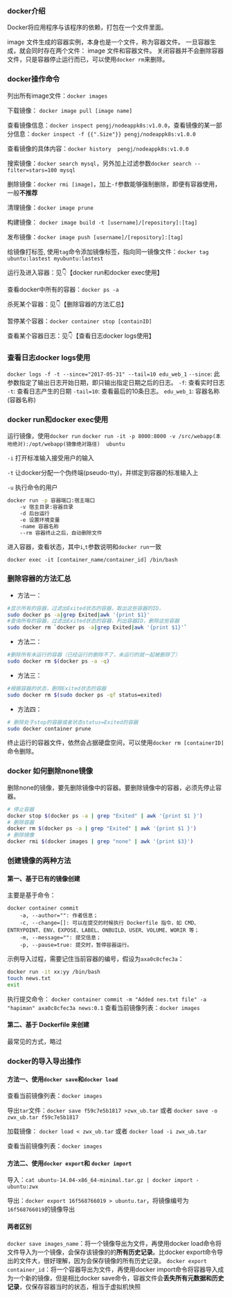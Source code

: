 
### docker介绍
Docker将应用程序与该程序的依赖，打包在一个文件里面。

image 文件生成的容器实例，本身也是一个文件，称为容器文件。
一旦容器生成，就会同时存在两个文件： image 文件和容器文件。
关闭容器并不会删除容器文件，只是容器停止运行而已，可以使用`docker rm`来删除。

### docker操作命令

列出所有image文件：`docker images`

下载镜像： `docker image pull [image name]`

查看镜像信息：`docker inspect pengj/nodeappk8s:v1.0.0`，查看镜像的某一部分信息：`docker inspect -f {{".Size"}} pengj/nodeappk8s:v1.0.0`

查看镜像的具体内容：`docker history  pengj/nodeappk8s:v1.0.0`

搜索镜像：`docker search mysql`，另外加上过滤参数`docker search --filter=stars=100 mysql`

删除镜像：`docker rmi [image]`，加上`-f`参数能够强制删除，即便有容器使用，一般**不推荐**

清理镜像：`docker image prune`

构建镜像： `docker image build -t [username]/[repository]:[tag]`

发布镜像：`docker image push [username]/[repository]:[tag]`

给镜像打标签, 使用`tag`命令添加镜像标签，指向同一镜像文件：`docker tag ubuntu:lastest myubuntu:lastest`

运行及进入容器：见👇【docker run和docker exec使用】

查看docker中所有的容器：`docker ps -a`

杀死某个容器：见👇【删除容器的方法汇总】

暂停某个容器：`docker container stop [containID]`

查看某个容器日志：见👇【查看日志docker logs使用】

### 查看日志docker logs使用
`docker logs -f -t --since="2017-05-31" --tail=10 edu_web_1`
`--since`: 此参数指定了输出日志开始日期，即只输出指定日期之后的日志。
`-f`: 查看实时日志
`-t`: 查看日志产生的日期
`-tail=10`: 查看最后的10条日志。
`edu_web_1`: 容器名称(容器名称)


### docker run和docker exec使用
运行镜像，使用`docker run`
`docker run -it -p 8000:8000 -v /src/webapp(本地绝对):/opt/webapp(镜像绝对路径)  ubuntu `

`-i` 打开标准输入接受用户的输入

`-t` 让docker分配一个伪终端(pseudo-tty)，并绑定到容器的标准输入上

`-u` 执行命令的用户

```sh
docker run -p 容器端口:宿主端口
    -v 宿主目录:容器目录
    -d 后台运行
    -e 设置环境变量
    -name 容器名称
    --rm 容器终止之后，自动删除文件
```

进入容器，查看状态，其中`i`,`t`参数说明和`docker run`一致
```
docker exec -it [container_name/container_id] /bin/bash
```

### 删除容器的方法汇总
- 方法一：
```sh
#显示所有的容器，过滤出Exited状态的容器，取出这些容器的ID，
sudo docker ps -a|grep Exited|awk '{print $1}'
#查询所有的容器，过滤出Exited状态的容器，列出容器ID，删除这些容器
sudo docker rm `docker ps -a|grep Exited|awk '{print $1}'`
```

- 方法二：
```sh
#删除所有未运行的容器（已经运行的删除不了，未运行的就一起被删除了）
sudo docker rm $(docker ps -a -q)
```

- 方法三：
```sh
#根据容器的状态，删除Exited状态的容器
sudo docker rm $(sudo docker ps -qf status=exited)
```

- 方法四：
```sh
# 删除处于stop的容器或者状态status=Exited的容器
sudo docker container prune
```
终止运行的容器文件，依然会占据硬盘空间，可以使用`docker rm [containerID]`命令删除。

### docker 如何删除none镜像
删除none的镜像，要先删除镜像中的容器。要删除镜像中的容器，必须先停止容器。
```sh
# 停止容器
docker stop $(docker ps -a | grep "Exited" | awk '{print $1 }')
# 删除容器
docker rm $(docker ps -a | grep "Exited" | awk '{print $1 }')
# 删除镜像
docker rmi $(docker images | grep "none" | awk '{print $3}')
```

### 创建镜像的两种方法

#### 第一、基于已有的镜像创建
主要是基于命令：
```
docker container commit
    -a, --author="": 作者信息；
    -c, --change=[]: 可以在提交的时候执行 Dockerfile 指令，如 CMD、ENTRYPOINT、ENV、EXPOSE、LABEL、ONBUILD、USER、VOLUME、WORIR 等；
    -m, --message="": 提交信息；
    -p, --pause=true: 提交时，暂停容器运行。
```
示例导入过程，需要记住当前容器的编号，假设为`axa0c8cfec3a`：
```sh
docker run -it xx:yy /bin/bash
touch news.txt
exit
```
执行提交命令： `docker container commit -m "Added nes.txt file" -a "hapiman" axa0c8cfec3a news:0.1`
查看当前镜像列表：`docker images`

#### 第二、基于 Dockerfile 来创建
最常见的方式，略过


### docker的导入导出操作

#### 方法一、使用`docker save`和`docker load`

查看当前镜像列表：`docker images`

导出`tar`文件：`docker save f59c7e5b1817 >zwx_ub.tar` 或者 `docker save -o zwx_ub.tar f59c7e5b1817`

加载镜像： `docker load < zwx_ub.tar` 或者 `docker load -i zwx_ub.tar`

查看当前镜像列表：`docker images`

#### 方法二、使用`docker export`和 `docker import`

导入：`cat ubuntu-14.04-x86_64-minimal.tar.gz | docker import - ubuntu:zwx`

导出：`docker export 16f568766019 > ubuntu.tar`，将镜像编号为`16f568766019`的镜像导出

#### 两者区别

`docker save images_name`：将一个镜像导出为文件，再使用docker load命令将文件导入为一个镜像，会保存该镜像的的**所有历史记录**。比docker export命令导出的文件大，很好理解，因为会保存镜像的所有历史记录。
`docker export container_id`：将一个容器导出为文件，再使用docker import命令将容器导入成为一个新的镜像，但是相比docker save命令，容器文件会**丢失所有元数据和历史记录**，仅保存容器当时的状态，相当于虚拟机快照
